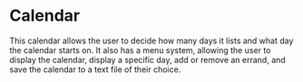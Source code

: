 # Calendar
This calendar allows the user to decide how many days it lists and what day the calendar starts on. It also has a menu system, allowing the user to display the calendar, display a specific day, add or remove an errand, and save the calendar to a text file of their choice.
